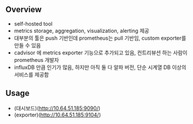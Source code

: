
## Overview 

- self-hosted tool
- metrics storage, aggregation, visualization, alerting 제공
- 대부분의 툴은 push 기반인데 prometheus는 pull 기반임, custom exporter를 만들 수 있음  
- cadvisor 에 metrics exporter 기능으로 추가되고 있음, 컨트리뷰션 하는 사람이 prometheus 개발자
- influxDB 만큼 인기가 많음, 하지만 아직 둘 다 알파 버전, 단순 시계열 DB 이상의 서비스를 제공함

## Usage

- (대시보드)(http://10.64.51.185:9090/)
- (exporter)(http://10.64.51.185:9104/)

